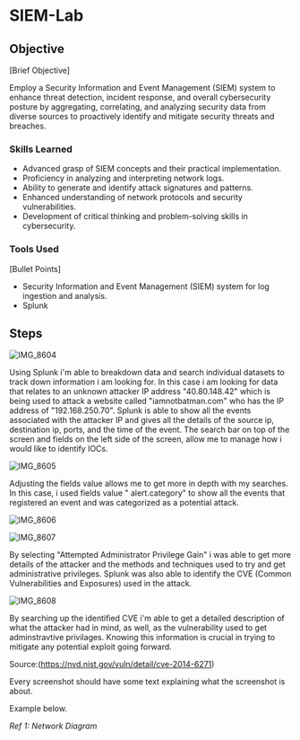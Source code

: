 # SIEM-Lab

## Objective
[Brief Objective]

Employ a Security Information and Event Management (SIEM) system to enhance threat detection, incident response, and overall cybersecurity posture by aggregating, correlating, and analyzing security data from diverse sources to proactively identify and mitigate security threats and breaches.


### Skills Learned
- Advanced grasp of SIEM concepts and their practical implementation.
- Proficiency in analyzing and interpreting network logs.
- Ability to generate and identify attack signatures and patterns.
- Enhanced understanding of network protocols and security vulnerabilities.
- Development of critical thinking and problem-solving skills in cybersecurity.

### Tools Used
[Bullet Points]

- Security Information and Event Management (SIEM) system for log ingestion and analysis.
- Splunk
## Steps


![IMG_8604](https://github.com/Cyberz189/SIEM-Lab/assets/163569052/52137f12-a762-4f00-93ec-49d0551fee32)

Using Splunk i'm able to breakdown data and search individual datasets to track down information i am looking for. In this case i am looking for data that relates to an unknown attacker IP address "40.80.148.42" which is being used to attack a website called "iamnotbatman.com" who has the IP address of "192.168.250.70". Splunk is able to show all the events associated with the attacker IP and gives all the details of the source ip, destination ip, ports, and the time of the event. The search bar on top of the screen and fields on the left side of the screen, allow me to manage how i would like to identify IOCs.

![IMG_8605](https://github.com/Cyberz189/SIEM-Lab/assets/163569052/69f212e5-93b9-4260-ac0d-b2af55747d44)

Adjusting the fields value allows me to get more in depth with my searches. In this case, i used fields value " alert.category" to show all the events that registered an event and was categorized as a potential attack.

![IMG_8606](https://github.com/Cyberz189/SIEM-Lab/assets/163569052/9ac614f5-b579-4688-994c-b789047b5a5b)

![IMG_8607](https://github.com/Cyberz189/SIEM-Lab/assets/163569052/0aaef9c8-b344-49f9-bf48-c4645944f68f)


By selecting "Attempted Administrator Privilege Gain" i was able to get more details of the attacker and the methods and techniques used to try and get administrative privileges. Splunk was also able to identify the CVE (Common Vulnerabilities and Exposures) used in the attack.

![IMG_8608](https://github.com/Cyberz189/SIEM-Lab/assets/163569052/a60a0b08-bb79-4a63-8664-76b012ae15dd)

By searching up the identified CVE i'm able to get a detailed description of what the attacker had in mind, as well, as the vulnerability used to get adminstravtive privilages. Knowing this information is crucial in trying to mitigate any potential exploit going forward.

Source:(https://nvd.nist.gov/vuln/detail/cve-2014-6271)

Every screenshot should have some text explaining what the screenshot is about.

Example below.

*Ref 1: Network Diagram*
